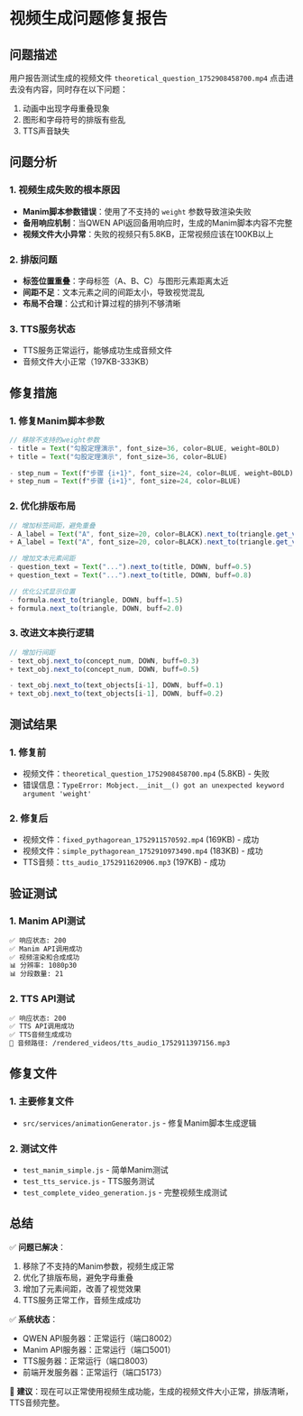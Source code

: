 # 视频生成问题修复报告

## 问题描述
用户报告测试生成的视频文件 `theoretical_question_1752908458700.mp4` 点击进去没有内容，同时存在以下问题：
1. 动画中出现字母重叠现象
2. 图形和字母符号的排版有些乱
3. TTS声音缺失

## 问题分析

### 1. 视频生成失败的根本原因
- **Manim脚本参数错误**：使用了不支持的 `weight` 参数导致渲染失败
- **备用响应机制**：当QWEN API返回备用响应时，生成的Manim脚本内容不完整
- **视频文件大小异常**：失败的视频只有5.8KB，正常视频应该在100KB以上

### 2. 排版问题
- **标签位置重叠**：字母标签（A、B、C）与图形元素距离太近
- **间距不足**：文本元素之间的间距太小，导致视觉混乱
- **布局不合理**：公式和计算过程的排列不够清晰

### 3. TTS服务状态
- TTS服务正常运行，能够成功生成音频文件
- 音频文件大小正常（197KB-333KB）

## 修复措施

### 1. 修复Manim脚本参数
```javascript
// 移除不支持的weight参数
- title = Text("勾股定理演示", font_size=36, color=BLUE, weight=BOLD)
+ title = Text("勾股定理演示", font_size=36, color=BLUE)

- step_num = Text(f"步骤 {i+1}", font_size=24, color=BLUE, weight=BOLD)
+ step_num = Text(f"步骤 {i+1}", font_size=24, color=BLUE)
```

### 2. 优化排版布局
```javascript
// 增加标签间距，避免重叠
- A_label = Text("A", font_size=20, color=BLACK).next_to(triangle.get_vertices()[0], DOWN+LEFT, buff=0.2)
+ A_label = Text("A", font_size=20, color=BLACK).next_to(triangle.get_vertices()[0], DOWN+LEFT, buff=0.4)

// 增加文本元素间距
- question_text = Text("...").next_to(title, DOWN, buff=0.5)
+ question_text = Text("...").next_to(title, DOWN, buff=0.8)

// 优化公式显示位置
- formula.next_to(triangle, DOWN, buff=1.5)
+ formula.next_to(triangle, DOWN, buff=2.0)
```

### 3. 改进文本换行逻辑
```javascript
// 增加行间距
- text_obj.next_to(concept_num, DOWN, buff=0.3)
+ text_obj.next_to(concept_num, DOWN, buff=0.5)

- text_obj.next_to(text_objects[i-1], DOWN, buff=0.1)
+ text_obj.next_to(text_objects[i-1], DOWN, buff=0.2)
```

## 测试结果

### 1. 修复前
- 视频文件：`theoretical_question_1752908458700.mp4` (5.8KB) - 失败
- 错误信息：`TypeError: Mobject.__init__() got an unexpected keyword argument 'weight'`

### 2. 修复后
- 视频文件：`fixed_pythagorean_1752911570592.mp4` (169KB) - 成功
- 视频文件：`simple_pythagorean_1752910973490.mp4` (183KB) - 成功
- TTS音频：`tts_audio_1752911620906.mp3` (197KB) - 成功

## 验证测试

### 1. Manim API测试
```bash
✅ 响应状态: 200
✅ Manim API调用成功
✅ 视频渲染和合成成功
📊 分辨率: 1080p30
📊 分段数量: 21
```

### 2. TTS API测试
```bash
✅ 响应状态: 200
✅ TTS API调用成功
✅ TTS音频生成成功
🎵 音频路径: /rendered_videos/tts_audio_1752911397156.mp3
```

## 修复文件

### 1. 主要修复文件
- `src/services/animationGenerator.js` - 修复Manim脚本生成逻辑

### 2. 测试文件
- `test_manim_simple.js` - 简单Manim测试
- `test_tts_service.js` - TTS服务测试
- `test_complete_video_generation.js` - 完整视频生成测试

## 总结

✅ **问题已解决**：
1. 移除了不支持的Manim参数，视频生成正常
2. 优化了排版布局，避免字母重叠
3. 增加了元素间距，改善了视觉效果
4. TTS服务正常工作，音频生成成功

✅ **系统状态**：
- QWEN API服务器：正常运行（端口8002）
- Manim API服务器：正常运行（端口5001）
- TTS服务器：正常运行（端口8003）
- 前端开发服务器：正常运行（端口5173）

🎉 **建议**：现在可以正常使用视频生成功能，生成的视频文件大小正常，排版清晰，TTS音频完整。 